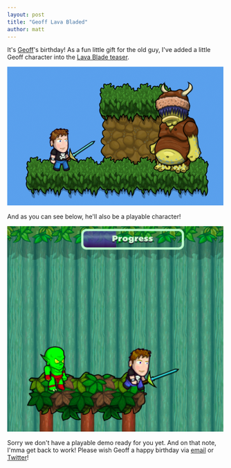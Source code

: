 ```yaml
---
layout: post
title: "Geoff Lava Bladed"
author: matt
---
```

It's [Geoff](https://twitter.com/geoffblair)'s birthday! As a fun little gift for the old guy, I've added a little Geoff character into the [Lava Blade teaser](http://www.lavablade.com/).

<div class="full-frame">
	<a href="http://www.lavablade.com/">
		<img alt="Geoff teaser" src="/media/images/posts/geoff/teaser.png">
	</a>
</div>

And as you can see below, he'll also be a playable character!

<div class="full-frame">
	<a href="http://www.lavablade.com/">
		<img alt="Play as Geoff… someday!" src="/media/images/posts/geoff/forest.png">
	</a>
</div>

Sorry we don't have a playable demo ready for you yet. And on that note, I'mma get back to work! Please wish Geoff a happy birthday via [email](/about/) or [Twitter](https://twitter.com/geoffblair)!

